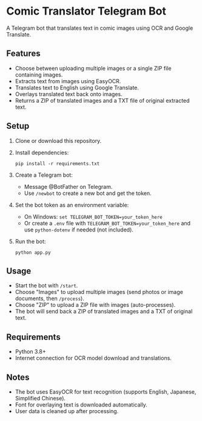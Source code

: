 # Comic Translator Telegram Bot

A Telegram bot that translates text in comic images using OCR and Google Translate.

## Features

- Choose between uploading multiple images or a single ZIP file containing images.
- Extracts text from images using EasyOCR.
- Translates text to English using Google Translate.
- Overlays translated text back onto images.
- Returns a ZIP of translated images and a TXT file of original extracted text.

## Setup

1. Clone or download this repository.

2. Install dependencies:
   ```
   pip install -r requirements.txt
   ```

3. Create a Telegram bot:
   - Message @BotFather on Telegram.
   - Use `/newbot` to create a new bot and get the token.

4. Set the bot token as an environment variable:
   - On Windows: `set TELEGRAM_BOT_TOKEN=your_token_here`
   - Or create a `.env` file with `TELEGRAM_BOT_TOKEN=your_token_here` and use `python-dotenv` if needed (not included).

5. Run the bot:
   ```
   python app.py
   ```

## Usage

- Start the bot with `/start`.
- Choose "Images" to upload multiple images (send photos or image documents, then `/process`).
- Choose "ZIP" to upload a ZIP file with images (auto-processes).
- The bot will send back a ZIP of translated images and a TXT of original text.

## Requirements

- Python 3.8+
- Internet connection for OCR model download and translations.

## Notes

- The bot uses EasyOCR for text recognition (supports English, Japanese, Simplified Chinese).
- Font for overlaying text is downloaded automatically.
- User data is cleaned up after processing.